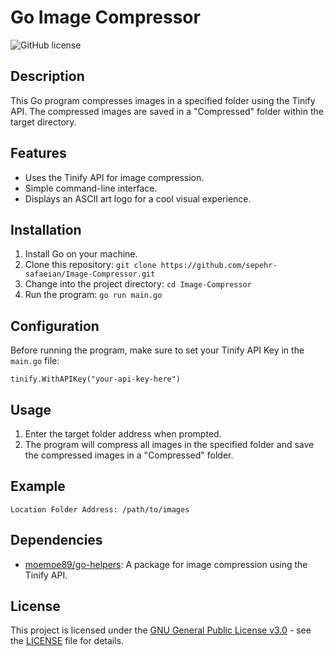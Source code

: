 <!-- Replace placeholders with your actual information -->
<h1>Go Image Compressor</h1>

<img src="https://img.shields.io/badge/license-GPL--3.0-blue.svg" alt="GitHub license">

<h2>Description</h2>

<p>This Go program compresses images in a specified folder using the Tinify API. The compressed images are saved in a "Compressed" folder within the target directory.</p>

<h2>Features</h2>

<ul>
  <li>Uses the Tinify API for image compression.</li>
  <li>Simple command-line interface.</li>
  <li>Displays an ASCII art logo for a cool visual experience.</li>
</ul>

<h2>Installation</h2>

<ol>
  <li>Install Go on your machine.</li>
  <li>Clone this repository: <code>git clone https://github.com/sepehr-safaeian/Image-Compressor.git</code></li>
  <li>Change into the project directory: <code>cd Image-Compressor</code></li>
  <li>Run the program: <code>go run main.go</code></li>
</ol>

<h2>Configuration</h2>

<p>Before running the program, make sure to set your Tinify API Key in the <code>main.go</code> file:</p>

<pre>
<code>tinify.WithAPIKey("your-api-key-here")</code>
</pre>

<h2>Usage</h2>

<ol>
  <li>Enter the target folder address when prompted.</li>
  <li>The program will compress all images in the specified folder and save the compressed images in a "Compressed" folder.</li>
</ol>

<h2>Example</h2>

<pre>
<code>Location Folder Address: /path/to/images</code>
</pre>

<h2>Dependencies</h2>

<ul>
  <li><a href="https://github.com/moemoe89/go-helpers">moemoe89/go-helpers</a>: A package for image compression using the Tinify API.</li>
</ul>

<h2>License</h2>

<p>This project is licensed under the <a href="https://www.gnu.org/licenses/gpl-3.0.html">GNU General Public License v3.0</a> - see the <a href="LICENSE">LICENSE</a> file for details.</p>
